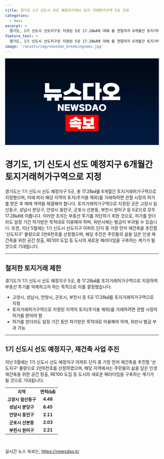 ```yaml
---
title: 경기도 1기 신도시 선도 예정지구에서 토지 거래허가구역 5곳 선정
categories:
  - News
excerpt: >
  경기도, 1기 신도시 선도지구로 지정된 5곳 17.28㎢에 대해 올 연말까지 6개월간 토지거래허가구역으로 지정했다. 투기 유입 차단을 위한 조치로, 해당 지역의 토지 거래는 시장의 허가를 받아야 하며, 허가를 얻더라도 일정한 목적으로 이용해야 하며, 위반 시에는 벌금이 부과된다. 또한, 1기 신도시 중 재건축을 추진할 선도지구에 대한 공모지침이 발표되었으며, 지정된 지구는 주민동의율 등을 고려하여 지자체에서 평가 기준에 따라 선정될 예정이다. 이를 통해 도시의 새로운 패러다임을 구축하고자 한다.
feature_text: >
  경기도, 1기 신도시 선도지구로 지정된 5곳 17.28㎢에 대해 올 연말까지 6개월간 토지거래허가구역으로 지정했다. 투기 유입 차단을 위한 조치로, 해당 지역의 토지 거래는 시장의 허가를 받아야 하며, 허가를 얻더라도 일정한 목적으로 이용해야 하며, 위반 시에는 벌금이 부과된다. 또한, 1기 신도시 중 재건축을 추진할 선도지구에 대한 공모지침이 발표되었으며, 지정된 지구는 주민동의율 등을 고려하여 지자체에서 평가 기준에 따라 선정될 예정이다. 이를 통해 도시의 새로운 패러다임을 구축하고자 한다.
image: '/assets/img/newsdao_breakingnews.jpg'
---
```


<p><img src="/assets/img/newsdao_breakingnews.jpg" alt="pcversion 속보" /></p>

<h1>경기도, 1기 신도시 선도 예정지구 6개월간 토지거래허가구역으로 지정</h1>

<p data-ke-size="size16">경기도는 1기 신도시 선도 예정지구 5곳, 총 17.28㎢를 6개월간 토지거래허가구역으로 지정했으며, 이에 따라 해당 지역의 토지(주거용 제외)를 거래하려면 관할 시장의 허가를 받은 후 매매 계약을 체결해야 합니다. 토지거래허가구역으로 지정된 곳은 고양시 일산동구, 성남시 분당구, 안양시 동안구, 군포시 산본동, 부천시 원미구 등 5곳으로 모두 17.28㎢에 이릅니다. 이러한 조치는 부동산 투기를 차단하기 위한 것으로, 허가를 얻더라도 일정 기간 허가받은 목적대로 이용해야 하며, 위반시에는 벌금이 부과될 수 있습니다. 또한, 지난 5월에는 1기 신도시 선도지구 아파트 단지 중 가장 먼저 재건축을 추진할 ‘선도지구’ 물량으로 2만6천호를 선정했으며, 해당 추진은 주민들의 삶을 담은 인생 재건축을 위한 공간 창출, RE100 도입 등 도시의 새로운 패러다임을 구축하는 계기가 될 것으로 기대됩니다.</p>

<hr>

<h2 data-ke-size="size26">철저한 토지거래 제한</h2>

<p data-ke-size="size16">경기도가 1기 신도시 선도 예정지구 5곳, 총 17.28㎢를 토지거래허가구역으로 지정하여 부동산 투기를 억제하고자 하는 목적으로 이를 결정했습니다.</p>

<ul>
    <li>고양시, 성남시, 안양시, 군포시, 부천시 등 5곳 17.28㎢를 토지거래허가구역으로 지정</li>
    <li>토지거래허가구역으로 지정된 지역의 토지(주거용 제외)를 거래하려면 관할 시장의 허가를 받아야 함</li>
    <li>허가를 얻더라도 일정 기간 동안 허가받은 목적대로 이용해야 하며, 위반시 벌금 부과 가능</li>
</ul>

<hr>

<h2 data-ke-size="size26">1기 신도시 선도 예정지구, 재건축 사업 추진</h2>

<p data-ke-size="size16">지난 5월에는 1기 신도시 선도 예정지구 아파트 단지 중 가장 먼저 재건축을 추진할 ‘선도지구’ 물량으로 2만6천호를 선정하였으며, 해당 지역에서는 주민들의 삶을 담은 인생 재건축을 위한 공간 창출, RE100 도입 등 도시의 새로운 패러다임을 구축하는 계기가 될 것으로 기대됩니다.</p>

<table>
    <tr>
        <td style="text-align: center; height: 17px;"><b>지역</b></td>
        <td style="text-align: center; height: 17px;"><b>면적(㎢)</b></td>
    </tr>
    <tr>
        <td style="text-align: center; height: 17px;"><b>고양시 일산동구</b></td>
        <td style="text-align: center; height: 17px;"><b>4.48</b></td>
    </tr>
    <tr>
        <td style="text-align: center; height: 17px;"><b>성남시 분당구</b></td>
        <td style="text-align: center; height: 17px;"><b>6.45</b></td>
    </tr>
    <tr>
        <td style="text-align: center; height: 17px;"><b>안양시 동안구</b></td>
        <td style="text-align: center; height: 17px;"><b>2.11</b></td>
    </tr>
    <tr>
        <td style="text-align: center; height: 17px;"><b>군포시 산본동</b></td>
        <td style="text-align: center; height: 17px;"><b>2.03</b></td>
    </tr>
    <tr>
        <td style="text-align: center; height: 17px;"><b>부천시 원미구</b></td>
        <td style="text-align: center; height: 17px;"><b>2.21</b></td>
    </tr>
</table>

<p data-ke-size="size16">&nbsp;</p>
실시간 뉴스 속보는, <a href="https://newsdao.kr" rel="dofollow">https://newsdao.kr</a>


